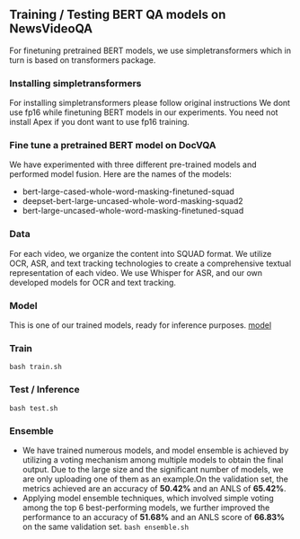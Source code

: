 ## Training / Testing BERT QA models on NewsVideoQA

For finetuning pretrained BERT models, we use simpletransformers which in turn is based on transformers package. 

### Installing simpletransformers
For installing simpletransformers please follow original instructions We dont use fp16 while finetuning BERT models in our experiments. You need not install Apex if you dont want to use fp16 training.

### Fine tune a pretrained BERT model on DocVQA
We have experimented with three different pre-trained models and performed model fusion. Here are the names of the models:
- bert-large-cased-whole-word-masking-finetuned-squad
- deepset-bert-large-uncased-whole-word-masking-squad2
- bert-large-uncased-whole-word-masking-finetuned-squad
### Data
For each video, we organize the content into SQUAD format. We utilize OCR, ASR, and text tracking technologies to create a comprehensive textual representation of each video. We use Whisper for ASR, and our own developed models for OCR and text tracking.

### Model
This is one of our trained models, ready for inference purposes.
[model](https:)
### Train
``` bash train.sh ```
### Test / Inference
``` bash test.sh ```
### Ensemble
- We have trained numerous models, and model ensemble is achieved by utilizing a voting mechanism among multiple models to obtain the final output. Due to the large size and the significant number of models, we are only uploading one of them as an example.On the validation set, the metrics achieved are an accuracy of **50.42%** and an ANLS of **65.42%**.
- Applying model ensemble techniques, which involved simple voting among the top 6 best-performing models, we further improved the performance to an accuracy of **51.68%** and an ANLS score of **66.83%** on the same validation set.
``` bash ensemble.sh ```




